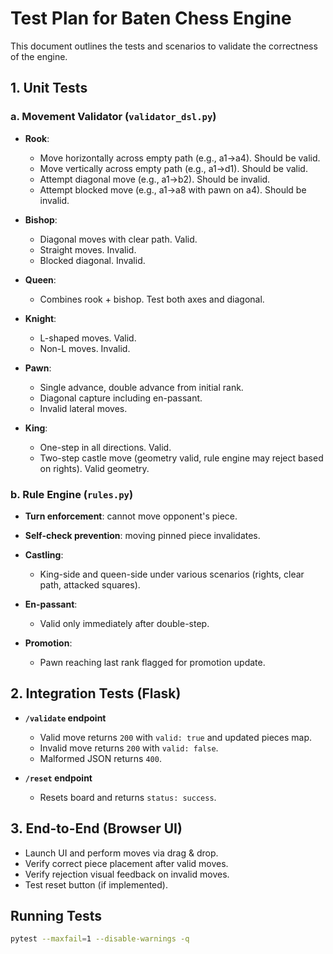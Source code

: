 # Test Plan for Baten Chess Engine

This document outlines the tests and scenarios to validate the correctness of the engine.

## 1. Unit Tests

### a. Movement Validator (`validator_dsl.py`)

* **Rook**:

  * Move horizontally across empty path (e.g., a1→a4). Should be valid.
  * Move vertically across empty path (e.g., a1→d1). Should be valid.
  * Attempt diagonal move (e.g., a1→b2). Should be invalid.
  * Attempt blocked move (e.g., a1→a8 with pawn on a4). Should be invalid.

* **Bishop**:

  * Diagonal moves with clear path. Valid.
  * Straight moves. Invalid.
  * Blocked diagonal. Invalid.

* **Queen**:

  * Combines rook + bishop. Test both axes and diagonal.

* **Knight**:

  * L-shaped moves. Valid.
  * Non-L moves. Invalid.

* **Pawn**:

  * Single advance, double advance from initial rank.
  * Diagonal capture including en-passant.
  * Invalid lateral moves.

* **King**:

  * One-step in all directions. Valid.
  * Two-step castle move (geometry valid, rule engine may reject based on rights). Valid geometry.

### b. Rule Engine (`rules.py`)

* **Turn enforcement**: cannot move opponent's piece.
* **Self-check prevention**: moving pinned piece invalidates.
* **Castling**:

  * King-side and queen-side under various scenarios (rights, clear path, attacked squares).
* **En-passant**:

  * Valid only immediately after double-step.
* **Promotion**:

  * Pawn reaching last rank flagged for promotion update.

## 2. Integration Tests (Flask)

* **`/validate` endpoint**

  * Valid move returns `200` with `valid: true` and updated pieces map.
  * Invalid move returns `200` with `valid: false`.
  * Malformed JSON returns `400`.

* **`/reset` endpoint**

  * Resets board and returns `status: success`.

## 3. End-to-End (Browser UI)

* Launch UI and perform moves via drag & drop.
* Verify correct piece placement after valid moves.
* Verify rejection visual feedback on invalid moves.
* Test reset button (if implemented).

## Running Tests

```bash
pytest --maxfail=1 --disable-warnings -q
```

